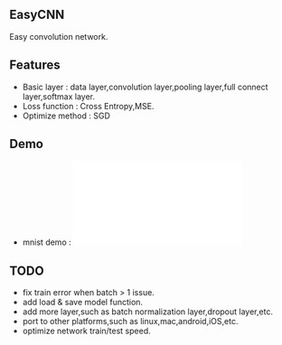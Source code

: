 ## EasyCNN
Easy convolution network.

## Features
* Basic layer : data layer,convolution layer,pooling layer,full connect layer,softmax layer.
* Loss function : Cross Entropy,MSE.
* Optimize method : SGD

## Demo
* mnist demo :  ![examples/mnist_train_test.cpp](./examples/mnist_train_test.cpp "mnist_train_test.cpp")

## TODO
* fix train error when batch > 1 issue.
* add load & save model function.
* add more layer,such as batch normalization layer,dropout layer,etc.
* port to other platforms,such as linux,mac,android,iOS,etc.
* optimize network train/test speed.

